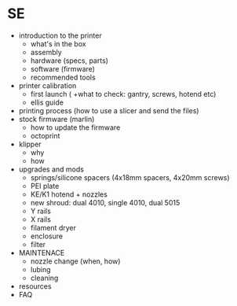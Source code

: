 # SE
- introduction to the printer
    - what's in the box
    - assembly
    - hardware (specs, parts)
    - software (firmware)
    - recommended tools
- printer calibration
    - first launch ( +what to check: gantry, screws, hotend etc)
    - ellis guide
- printing process (how to use a slicer and send the files)
- stock firmware (marlin)
    - how to update the firmware
    - octoprint
- klipper
    - why
    - how
- upgrades and mods
    - springs/silicone spacers (4x18mm spacers, 4x20mm screws)
    - PEI plate
    - KE/K1 hotend + nozzles
    - new shroud: dual 4010, single 4010, dual 5015
    - Y rails
    - X rails
    - filament dryer
    - enclosure
    - filter
- MAINTENACE
    - nozzle change (when, how)
    - lubing
    - cleaning
- resources
- FAQ
